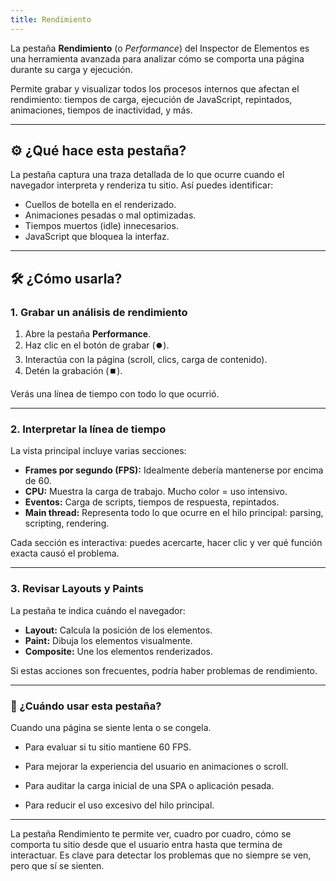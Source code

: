 ```yaml
---
title: Rendimiento
---
```


La pestaña **Rendimiento** (o _Performance_) del Inspector de Elementos es una herramienta avanzada para analizar cómo se comporta una página durante su carga y ejecución.

Permite grabar y visualizar todos los procesos internos que afectan el rendimiento: tiempos de carga, ejecución de JavaScript, repintados, animaciones, tiempos de inactividad, y más.

---

## ⚙️ ¿Qué hace esta pestaña?

La pestaña captura una traza detallada de lo que ocurre cuando el navegador interpreta y renderiza tu sitio. Así puedes identificar:

- Cuellos de botella en el renderizado.
- Animaciones pesadas o mal optimizadas.
- Tiempos muertos (idle) innecesarios.
- JavaScript que bloquea la interfaz.

---

## 🛠️ ¿Cómo usarla?

### 1. **Grabar un análisis de rendimiento**

1. Abre la pestaña **Performance**.
2. Haz clic en el botón de grabar (⏺️).
3. Interactúa con la página (scroll, clics, carga de contenido).
4. Detén la grabación (⏹️).

Verás una línea de tiempo con todo lo que ocurrió.

---

### 2. **Interpretar la línea de tiempo**

La vista principal incluye varias secciones:

- **Frames por segundo (FPS):** Idealmente debería mantenerse por encima de 60.
- **CPU:** Muestra la carga de trabajo. Mucho color = uso intensivo.
- **Eventos:** Carga de scripts, tiempos de respuesta, repintados.
- **Main thread:** Representa todo lo que ocurre en el hilo principal: parsing, scripting, rendering.

Cada sección es interactiva: puedes acercarte, hacer clic y ver qué función exacta causó el problema.

---

### 3. **Revisar Layouts y Paints**

La pestaña te indica cuándo el navegador:

- **Layout:** Calcula la posición de los elementos.
- **Paint:** Dibuja los elementos visualmente.
- **Composite:** Une los elementos renderizados.

Si estas acciones son frecuentes, podría haber problemas de rendimiento.

---

### 🧪 ¿Cuándo usar esta pestaña?

Cuando una página se siente lenta o se congela.

- Para evaluar si tu sitio mantiene 60 FPS.

- Para mejorar la experiencia del usuario en animaciones o scroll.

- Para auditar la carga inicial de una SPA o aplicación pesada.

- Para reducir el uso excesivo del hilo principal.

---

La pestaña Rendimiento te permite ver, cuadro por cuadro, cómo se comporta tu sitio desde que el usuario entra hasta que termina de interactuar. Es clave para detectar los problemas que no siempre se ven, pero que sí se sienten.
